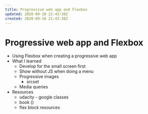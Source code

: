 ```yaml
---
title: Progressive web app and Flexbox
updated: 2020-09-10 21:43:38Z
created: 2020-09-10 21:43:38Z
---
```


# Progressive web app and Flexbox
* Using Flexbox when creating a progressive web app
* What I learned
	* Develop for the small screen first
	* Show without JS when doing a menu
	* Progressive images
		* srcset
	* Media queries
* Resources
	* udacity - google classes
	* book ()
	* flex block resources